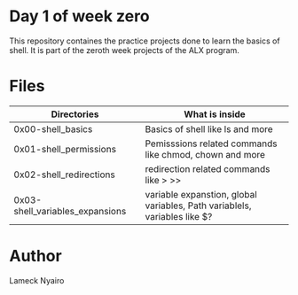 # **Day 1 of week zero**

This repository containes the practice projects done to learn the basics of shell. It is part of the zeroth week projects of the ALX program.

# Files

|Directories | What is inside|
|-------------------------|----------------------|
|0x00-shell_basics| Basics of shell like ls and more|
|0x01-shell_permissions|Pemisssions related commands like chmod, chown and more|
|0x02-shell_redirections| redirection related commands like > >> | < << |
|0x03-shell_variables_expansions| variable expanstion, global variables, Path variablels, variables like $? |

# Author

Lameck Nyairo
